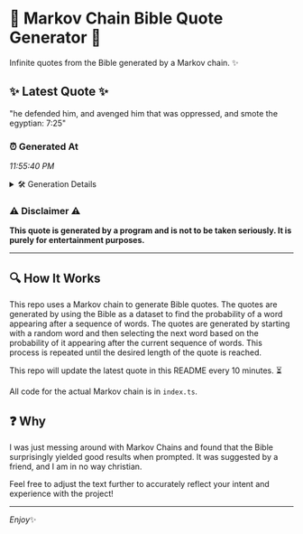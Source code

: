 # 📖 Markov Chain Bible Quote Generator 📖

Infinite quotes from the Bible generated by a Markov chain. ✨

## ✨ Latest Quote ✨
"he defended him, and avenged him that was oppressed, and smote the egyptian: 7:25"

### ⏰ Generated At
*11:55:40 PM*

<details>
    <summary>🛠️ Generation Details</summary>
    <p>
        <strong>🌱 Seed:</strong> he<br>
        <strong>🔄 Iterations:</strong> 13<br>
        <strong>📜 Context History:</strong><br>[ he ]: defended<br>[ he, defended ]: him,<br>[ he, defended, him, ]: and<br>[ he, defended, him,, and ]: avenged<br>[ he, defended, him,, and, avenged ]: him<br>[ he, defended, him,, and, avenged, him ]: that<br>[ defended, him,, and, avenged, him, that ]: was<br>[ him,, and, avenged, him, that, was ]: oppressed,<br>[ and, avenged, him, that, was, oppressed, ]: and<br>[ avenged, him, that, was, oppressed,, and ]: smote<br>[ him, that, was, oppressed,, and, smote ]: the<br>[ that, was, oppressed,, and, smote, the ]: egyptian:<br>[ was, oppressed,, and, smote, the, egyptian: ]: 7:25<br>
    </p>
</details>

### ⚠️ Disclaimer ⚠️
**This quote is generated by a program and is not to be taken seriously. It is purely for entertainment purposes.**

---

## 🔍 How It Works

This repo uses a Markov chain to generate Bible quotes. The quotes are generated by using the Bible as a dataset to find the probability of a word appearing after a sequence of words. The quotes are generated by starting with a random word and then selecting the next word based on the probability of it appearing after the current sequence of words. This process is repeated until the desired length of the quote is reached.

This repo will update the latest quote in this README every 10 minutes. ⏳

All code for the actual Markov chain is in `index.ts`.

## ❓ Why

I was just messing around with Markov Chains and found that the Bible surprisingly yielded good results when prompted. 
It was suggested by a friend, and I am in no way christian.

Feel free to adjust the text further to accurately reflect your intent and experience with the project!

---

*Enjoy*✨

